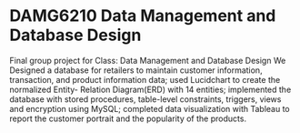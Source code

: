 # DAMG6210 Data Management and Database Design

Final group project for Class: Data Management and Database Design
We Designed a database for retailers to maintain customer information, transaction, and product information data; used Lucidchart to create the normalized Entity- Relation Diagram(ERD) with 14 entities; implemented the database with stored procedures, table-level constraints, triggers, views and encryption using MySQL; completed data visualization with Tableau to report the customer portrait and the popularity of the products.

